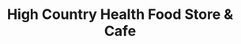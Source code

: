 ---
title: "High Country Health Food Store & Cafe"
url: /mariposa/high-country-health-food-store-and-cafe/
shop: supermarket
---